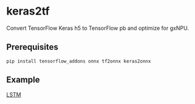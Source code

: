 # keras2tf
Convert TensorFlow Keras h5 to TensorFlow pb and optimize for gxNPU.

## Prerequisites

`pip install tensorflow_addons onnx tf2onnx keras2onnx`

## Example

[LSTM](https://github.com/NationalChip/keras2tf/tree/master/examples/lstm)

